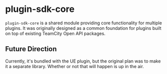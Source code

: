# plugin-sdk-core

`plugin-sdk-core` is a shared module providing core functionality for multiple plugins.
It was originally designed as a common foundation for plugins built on top of existing TeamCity Open API packages.

## Future Direction

Currently, it's bundled with the UE plugin, but the original plan was to make it a separate library.
Whether or not that will happen is up in the air.
